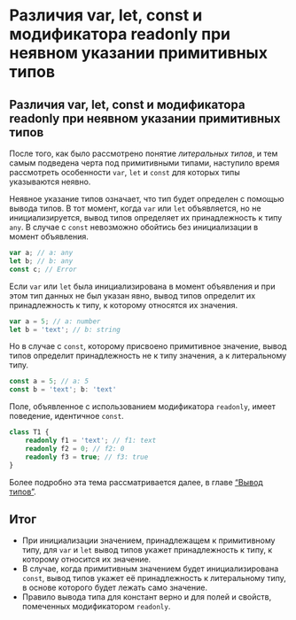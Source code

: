# Различия var, let, const и модификатора readonly при неявном указании примитивных типов
## Различия var, let, const и модификатора readonly при неявном указании примитивных типов


После того, как было рассмотрено понятие *литеральных типов*, и тем самым подведена черта под примитивными типами, наступило время рассмотреть особенности `var`, `let` и `const` для которых типы указываются неявно.

Неявное указание типов означает, что тип будет определен с помощью вывода типов. В тот момент, когда `var` или `let` объявляется, но не инициализируется, вывод типов определяет их принадлежность к типу `any`. В случае с `const` невозможно обойтись без инициализации в момент объявления.

~~~~~typescript
var a; // a: any
let b; // b: any
const c; // Error
~~~~~

Если `var` или `let` была инициализирована в момент объявления и при этом тип данных не был указан явно, вывод типов определит их принадлежность к типу, к которому относятся их значения.

~~~~~typescript
var a = 5; // a: number
let b = 'text'; // b: string
~~~~~

Но в случае с `const`, которому присвоено примитивное значение, вывод типов определит принадлежность не к типу значения, а к литеральному типу.

~~~~~typescript
const a = 5; // a: 5
const b = 'text'; b: 'text'
~~~~~

Поле, объявленное с использованием модификатора `readonly`, имеет поведение, идентичное `const`. 

~~~~~typescript
class T1 {
    readonly f1 = 'text'; // f1: text
    readonly f2 = 0; // f2: 0
    readonly f3 = true; // f3: true
}
~~~~~

Более подробно эта тема рассматривается далее, в главе [“Вывод типов”](../037.(Типизация)%20Вывод%20типов).

## Итог

- При инициализации значением, принадлежащем к примитивному типу, для `var` и `let` вывод типов укажет принадлежность к типу, к которому относится их значение.
- В случае, когда примитивным значением будет инициализирована `const`, вывод типов укажет её принадлежность к литеральному типу, в основе которого будет лежать само значение.
- Правило вывода типа для констант верно и для полей и свойств, помеченных модификатором `readonly`.
